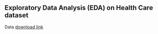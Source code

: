 ## Exploratory Data Analysis (EDA) on Health Care dataset

Data [download link](https://synthetichealth.github.io/synthea/)
